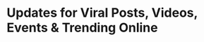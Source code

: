 <!DOCTYPE html>
<html>
  <head>
    <meta charset="utf-8">
    <link rel="stylesheet" type="text/css" href="https://cdn.mxpnl.com/libs/mixpanel-platform/css/reset.css">
    <link rel="stylesheet" type="text/css" href="https://cdn.mxpnl.com/libs/mixpanel-platform/build/mixpanel-platform.v0.latest.min.css">
    <script src="https://cdn.mxpnl.com/libs/mixpanel-platform/build/mixpanel-platform.v0.latest.min.js"></script>
    <script type="text/javascript">(function(e,b){if(!b.__SV){var a,f,i,g;window.mixpanel=b;b._i=[];b.init=function(a,e,d){function f(b,h){var a=h.split(".");2==a.length&&(b=b[a[0]],h=a[1]);b[h]=function(){b.push([h].concat(Array.prototype.slice.call(arguments,0)))}}var c=b;"undefined"!==typeof d?c=b[d]=[]:d="mixpanel";c.people=c.people||[];c.toString=function(b){var a="mixpanel";"mixpanel"!==d&&(a+="."+d);b||(a+=" (stub)");return a};c.people.toString=function(){return c.toString(1)+".people (stub)"};i="disable time_event track track_pageview track_links track_forms register register_once alias unregister identify name_tag set_config people.set people.set_once people.increment people.append people.union people.track_charge people.clear_charges people.delete_user".split(" "); for(g=0;g<i.length;g++)f(c,i[g]);b._i.push([a,e,d])};b.__SV=1.2;a=e.createElement("script");a.type="text/javascript";a.async=!0;a.src="undefined"!==typeof MIXPANEL_CUSTOM_LIB_URL?MIXPANEL_CUSTOM_LIB_URL:"file:"===e.location.protocol&&"//cdn.mxpnl.com/libs/mixpanel-2-latest.min.js".match(/^\/\//)?"https://cdn.mxpnl.com/libs/mixpanel-2-latest.min.js":"//cdn.mxpnl.com/libs/mixpanel-2-latest.min.js";f=e.getElementsByTagName("script")[0];f.parentNode.insertBefore(a,f)}})(document,window.mixpanel||[]); mixpanel.init("04137e06079a8d24c331e66f1ee836fd");</script>
  </head>
  <body class="mixpanel-platform-body">
    <h1>Updates for Viral Posts, Videos, Events & Trending Online</h1>
    <script>
      // Run queries and display results here
    </script>
  </body>
</html>
